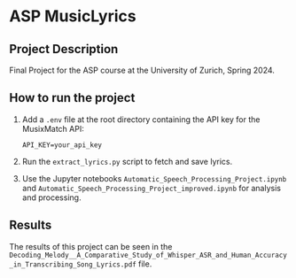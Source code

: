 # ASP MusicLyrics

## Project Description
Final Project for the ASP course at the University of Zurich, Spring 2024.

## How to run the project
1. Add a `.env` file at the root directory containing the API key for the MusixMatch API:
    ```
    API_KEY=your_api_key
    ```

2. Run the `extract_lyrics.py` script to fetch and save lyrics.

3. Use the Jupyter notebooks `Automatic_Speech_Processing_Project.ipynb` and `Automatic_Speech_Processing_Project_improved.ipynb` for analysis and processing.

## Results
The results of this project can be seen in the `Decoding_Melody__A_Comparative_Study_of_Whisper_ASR_and_Human_Accuracy_in_Transcribing_Song_Lyrics.pdf` file.